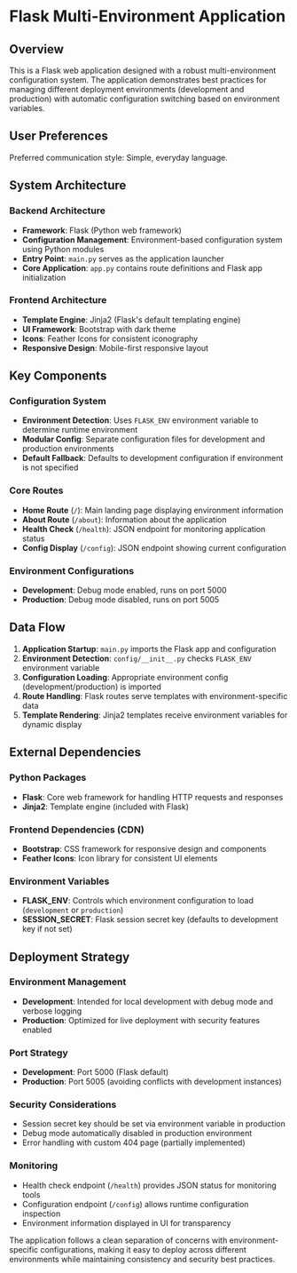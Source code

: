 # Flask Multi-Environment Application

## Overview

This is a Flask web application designed with a robust multi-environment configuration system. The application demonstrates best practices for managing different deployment environments (development and production) with automatic configuration switching based on environment variables.

## User Preferences

Preferred communication style: Simple, everyday language.

## System Architecture

### Backend Architecture
- **Framework**: Flask (Python web framework)
- **Configuration Management**: Environment-based configuration system using Python modules
- **Entry Point**: `main.py` serves as the application launcher
- **Core Application**: `app.py` contains route definitions and Flask app initialization

### Frontend Architecture
- **Template Engine**: Jinja2 (Flask's default templating engine)
- **UI Framework**: Bootstrap with dark theme
- **Icons**: Feather Icons for consistent iconography
- **Responsive Design**: Mobile-first responsive layout

## Key Components

### Configuration System
- **Environment Detection**: Uses `FLASK_ENV` environment variable to determine runtime environment
- **Modular Config**: Separate configuration files for development and production environments
- **Default Fallback**: Defaults to development configuration if environment is not specified

### Core Routes
- **Home Route** (`/`): Main landing page displaying environment information
- **About Route** (`/about`): Information about the application
- **Health Check** (`/health`): JSON endpoint for monitoring application status
- **Config Display** (`/config`): JSON endpoint showing current configuration

### Environment Configurations
- **Development**: Debug mode enabled, runs on port 5000
- **Production**: Debug mode disabled, runs on port 5005

## Data Flow

1. **Application Startup**: `main.py` imports the Flask app and configuration
2. **Environment Detection**: `config/__init__.py` checks `FLASK_ENV` environment variable
3. **Configuration Loading**: Appropriate environment config (development/production) is imported
4. **Route Handling**: Flask routes serve templates with environment-specific data
5. **Template Rendering**: Jinja2 templates receive environment variables for dynamic display

## External Dependencies

### Python Packages
- **Flask**: Core web framework for handling HTTP requests and responses
- **Jinja2**: Template engine (included with Flask)

### Frontend Dependencies (CDN)
- **Bootstrap**: CSS framework for responsive design and components
- **Feather Icons**: Icon library for consistent UI elements

### Environment Variables
- **FLASK_ENV**: Controls which environment configuration to load (`development` or `production`)
- **SESSION_SECRET**: Flask session secret key (defaults to development key if not set)

## Deployment Strategy

### Environment Management
- **Development**: Intended for local development with debug mode and verbose logging
- **Production**: Optimized for live deployment with security features enabled

### Port Strategy
- **Development**: Port 5000 (Flask default)
- **Production**: Port 5005 (avoiding conflicts with development instances)

### Security Considerations
- Session secret key should be set via environment variable in production
- Debug mode automatically disabled in production environment
- Error handling with custom 404 page (partially implemented)

### Monitoring
- Health check endpoint (`/health`) provides JSON status for monitoring tools
- Configuration endpoint (`/config`) allows runtime configuration inspection
- Environment information displayed in UI for transparency

The application follows a clean separation of concerns with environment-specific configurations, making it easy to deploy across different environments while maintaining consistency and security best practices.